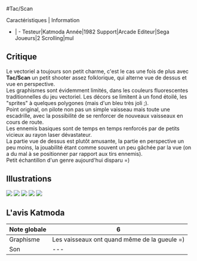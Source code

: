 #Tac/Scan

Caractéristiques | Information
- | -
Testeur|Katmoda
Année|1982
Support|Arcade
Editeur|Sega
Joueurs|2
Scrolling|mul

## Critique
Le vectoriel a toujours son petit charme, c'est le cas une fois de plus avec <b>Tac/Scan</b> un petit shooter assez folklorique, qui alterne vue de dessus et vue en perspective.<br/>Les graphismes sont évidemment limités, dans les couleurs fluorescentes traditionnelles du jeu vectoriel. Les décors se limitent à un fond étoilé, les "sprites" à quelques polygones (mais d'un bleu très joli ;).<br/>Point original, on pilote non pas un simple vaisseau mais toute une escadrille, avec la possibilité de se renforcer de nouveaux vaisseaux en cours de route.<br/>Les ennemis basiques sont de temps en temps renforcés par de petits vicieux au rayon laser dévastateur.<br/>La partie vue de dessus est plutôt amusante, la partie en perspective un peu moins, la jouabilité étant comme souvent un peu gâchée par la vue (on a du mal à se positionner par rapport aux tirs ennemis).<br/>Petit échantillon d'un genre aujourd'hui disparu =)

## Illustrations
![](http://www.shmup.com/images/thumbs/tacscan.gif)
![](http://www.shmup.com/images/thumbs/tacscan-2.gif)
![](http://www.shmup.com/images/thumbs/)
![](http://www.shmup.com/images/thumbs/)
![](http://www.shmup.com/images/thumbs/)

## L'avis Katmoda
Note globale|6
-|-
Graphisme|Les vaisseaux ont quand même de la gueule =)
Son|---
